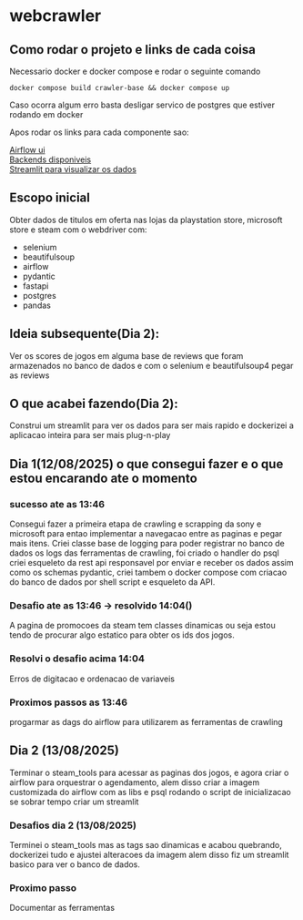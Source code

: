 # webcrawler

## Como rodar o projeto e links de cada coisa

Necessario docker e docker compose e rodar o seguinte comando

```
docker compose build crawler-base && docker compose up
```

Caso ocorra algum erro basta desligar servico de postgres que estiver rodando em docker

Apos rodar os links para cada componente sao:

[Airflow ui](localhost:8080/) <br>
[Backends disponiveis](localhost:9000/) <br>
[Streamlit para visualizar os dados](localhost:8501/) <br>

## Escopo inicial

Obter dados de titulos em oferta nas lojas da playstation store, microsoft store e steam com o webdriver com: 

- selenium
- beautifulsoup 
- airflow 
- pydantic 
- fastapi 
- postgres 
- pandas

## Ideia subsequente(Dia 2):

Ver os scores de jogos em alguma base de reviews que foram armazenados no banco de dados e
com o selenium e beautifulsoup4 pegar as reviews

## O que acabei fazendo(Dia 2):

Construi um streamlit para ver os dados para ser mais rapido e dockerizei a aplicacao inteira para ser mais plug-n-play

## Dia 1(12/08/2025) o que consegui fazer e o que estou encarando ate o momento

### sucesso ate as 13:46
Consegui fazer a primeira etapa de crawling e scrapping da sony e microsoft para entao implementar
a navegacao entre as paginas e pegar mais itens. Criei classe base de logging para poder
registrar no banco de dados os logs das ferramentas de crawling, foi criado o handler do psql
criei esqueleto da rest api responsavel por enviar e receber os dados assim como os schemas pydantic, criei tambem o docker compose com criacao do banco de dados por shell script e esqueleto da API.

### Desafio ate as 13:46 -> resolvido 14:04()
A pagina de promocoes da steam tem classes dinamicas ou seja estou tendo de procurar algo
estatico para obter os ids dos jogos.

### Resolvi o desafio acima 14:04
Erros de digitacao e ordenacao de variaveis 

### Proximos passos as 13:46
progarmar as dags do airflow para utilizarem as ferramentas de crawling

## Dia 2 (13/08/2025)

Terminar o steam_tools para acessar as paginas dos jogos, e agora criar o airflow para orquestrar o agendamento, alem disso
criar a imagem customizada do airflow com as libs e psql rodando o script de inicializacao se sobrar tempo criar um streamlit

### Desafios dia 2 (13/08/2025)

Terminei o steam_tools mas as tags sao dinamicas e acabou quebrando, dockerizei tudo e ajustei alteracoes da imagem alem disso fiz um streamlit basico para ver o banco de dados. 

### Proximo passo

Documentar as ferramentas